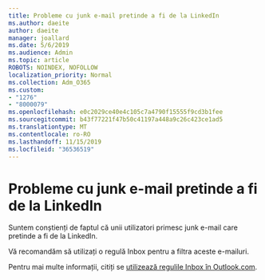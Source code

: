 ```yaml
---
title: Probleme cu junk e-mail pretinde a fi de la LinkedIn
ms.author: daeite
author: daeite
manager: joallard
ms.date: 5/6/2019
ms.audience: Admin
ms.topic: article
ROBOTS: NOINDEX, NOFOLLOW
localization_priority: Normal
ms.collection: Adm_O365
ms.custom:
- "1276"
- "8000079"
ms.openlocfilehash: e0c2029ce40e4c105c7a4790f15555f9cd3b1fee
ms.sourcegitcommit: b43f77221f47b50c41197a448a9c26c423ce1ad5
ms.translationtype: MT
ms.contentlocale: ro-RO
ms.lasthandoff: 11/15/2019
ms.locfileid: "36536519"
---
```

# <a name="issues-with-junk-email-claiming-to-be-from-linkedin"></a>Probleme cu junk e-mail pretinde a fi de la LinkedIn

Suntem conștienți de faptul că unii utilizatori primesc junk e-mail care pretinde a fi de la LinkedIn.

Vă recomandăm să utilizați o regulă Inbox pentru a filtra aceste e-mailuri.

Pentru mai multe informații, citiți se [utilizează regulile Inbox în Outlook.com](https://support.office.com/article/4b094371-a5d7-49bd-8b1b-4e4896a7cc5d?wt.mc_id=Office_Outlook_com_Alchemy).